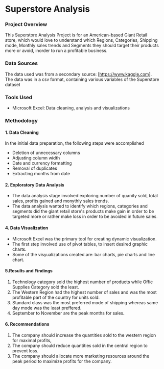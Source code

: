 # Superstore Analysis

### Project Overview
This Superstore Analysis Project is for an American-based Giant Retail store, which would love to understand which Regions, Categories, Shipping mode, Monthly sales trends and Segments they should target their products more or avoid, inorder to run a profitable business. 

### Data Sources
The data used was from a secondary source: [https://www.kaggle.com]. The data was in a csv format, containing various variables of the Superstore dataset

### Tools Used
- Microsoft Excel: Data cleaning, analysis and visualizations

### Methodology
  #### 1. Data Cleaning
In the initial data preparation, the following steps were accomplished
- Deletion of unnecessary columns
- Adjusting column width
- Date and currency formatting
- Removal of duplicates
- Extracting months from date

#### 2. Exploratory Data Analysis
-  The data analysis stage involved exploring number of quanity sold, total sales, profits gained and monythly sales trends.
- The data analysis wanted to identify which regions, categories and segments did the giant retail store's products make gain in order to be targeted more or rather make loss in order to be avoided in future sales.



#### 4. Data Visualization
- Microsoft Excel was the primary tool for creating dynamic visualization.
- The first step involved use of pivot tables, to insert desired graphic charts.
- Some of the visyualizations created are: bar charts, pie charts and line chart.



#### 5.Results and Findings
1. Technology category sold the highest number of products while Offic Supplies Category sold the least.
2. The Western Region had the highest number of sales and was the most profitable part of the country for units sold.
3. Standard class was the most preferred mode of shipping whereas same day mode was the least preffered.
4. September to November are the peak months for sales.

#### 6. Recommendations
1. The company should increase the quantities sold to the western region for maximal profits,
2. The company should reduce quantities sold in the central region to prevent loss.
3. The company should allocate more marketing resources around the peak period to maximize profits for the company.


